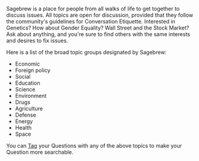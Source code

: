 Sagebrew is a place for people from all walks of life to get together to 
discuss issues. All topics are open for discussion, provided that they follow 
the community's guidelines for Conversation Etiquette. Interested in Genetics? How about 
Gender Equality? Wall Street and the Stock Market? Ask about anything, 
and you're sure to find others with the same interests and desires to fix 
issues.

Here is a list of the broad topic groups designated by Sagebrew:

- Economic
- Foreign policy
- Social
- Education
- Science
- Environment
- Drugs
- Agriculture
- Defense
- Energy
- Health
- Space
 
You can [Tag][1] your Questions with any of the above topics to make your
Question more searchable.

[1]: /help/questions/tags/